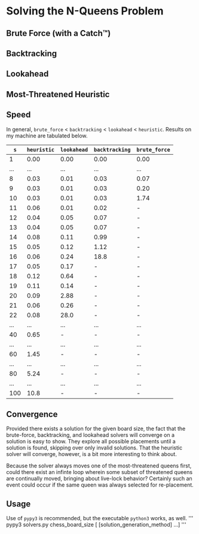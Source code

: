 # Solving the N-Queens Problem

## Brute Force (with a Catch™)

## Backtracking

## Lookahead

## Most-Threatened Heuristic

## Speed

In general, `brute_force` < `backtracking` < `lookahead` < `heuristic`. Results on my machine are tabulated below.

| `s` | `heuristic` | `lookahead` | `backtracking` | `brute_force` |
| --- | ----------- | ----------- | -------------- | ------------- |
| 1   | 0.00		| 0.00		  | 0.00		   | 0.00		   |
| ... | ...			| ...		  | ...			   | ...		   |
| 8   | 0.03        | 0.01        | 0.03		   | 0.07		   |
| 9	  | 0.03        | 0.01        | 0.03		   | 0.20		   |
| 10  | 0.03        | 0.01        | 0.03		   | 1.74		   |
| 11  | 0.06        | 0.01        | 0.02		   | -			   |
| 12  | 0.04        | 0.05        | 0.07		   | -			   |
| 13  | 0.04        | 0.05        | 0.07		   | -			   |
| 14  | 0.08        | 0.11        | 0.99		   | -			   |
| 15  | 0.05        | 0.12        | 1.12		   | -			   |
| 16  | 0.06        | 0.24        | 18.8		   | -			   |
| 17  | 0.05        | 0.17        | -			   | -			   |
| 18  | 0.12        | 0.64        | -			   | -			   |
| 19  | 0.11        | 0.14        | -			   | -			   |
| 20  | 0.09	    | 2.88        | -			   | -			   |
| 21  | 0.06	    | 0.26        | -			   | -			   |
| 22  | 0.08	    | 28.0        | -			   | -			   |
| ... | ...			| ...		  | ...			   | ...		   |
| 40  | 0.65	    | -		      | -			   | -			   |
| ... | ...			| ...		  | ...			   | ...		   |
| 60  | 1.45	    | -		      | -			   | -			   |
| ... | ...			| ...		  | ...			   | ...		   |
| 80  | 5.24	    | -		      | -			   | -			   |
| ... | ...			| ...		  | ...			   | ...		   |
| 100 | 10.8	    | -		      | -			   | -			   |

## Convergence

Provided there exists a solution for the given board size, the fact that the brute-force, backtracking, and lookahead solvers will converge on a solution is easy to show. They explore all possible placements until a solution is found, skipping over only invalid solutions. That the heuristic solver will converge, however, is a bit more interesting to think about.

Because the solver always moves one of the most-threatened queens first, could there exist an infinte loop wherein some subset of threatened queens are continually moved, bringing about live-lock behavior? Certainly such an event could occur if the same queen was always selected for re-placement.

## Usage
Use of `pypy3` is recommended, but the executable `python3` works, as well.
'''
pypy3 solvers.py chess_board_size [ [solution_generation_method] ...]
'''
